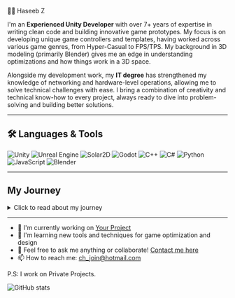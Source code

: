 <!--
  This empty comment pushes the visible content down
-->

🧑‍🏫 Haseeb Z

I'm an **Experienced Unity Developer** with over 7+ years of expertise in writing clean code and building innovative game prototypes. My focus is on developing unique game controllers and templates, having worked across various game genres, from Hyper-Casual to FPS/TPS. My background in 3D modeling (primarily Blender) gives me an edge in understanding optimizations and how things work in a 3D space.

Alongside my development work, my **IT degree** has strengthened my knowledge of networking and hardware-level operations, allowing me to solve technical challenges with ease. I bring a combination of creativity and technical know-how to every project, always ready to dive into problem-solving and building better solutions.

---

## 🛠️ Languages & Tools

![Unity](https://img.shields.io/badge/Unity-100000?style=for-the-badge&logo=unity&logoColor=white)
![Unreal Engine](https://img.shields.io/badge/Unreal_Engine-100000?style=for-the-badge&logo=unreal-engine&logoColor=white)
![Solar2D](https://img.shields.io/badge/Solar2D-100000?style=for-the-badge&logo=corona-engine&logoColor=white)
![Godot](https://img.shields.io/badge/Godot-478cbf?style=for-the-badge&logo=godot-engine&logoColor=white)
![C++](https://img.shields.io/badge/C++-00599C?style=for-the-badge&logo=c%2B%2B&logoColor=white)
![C#](https://img.shields.io/badge/C%23-239120?style=for-the-badge&logo=c-sharp&logoColor=white)
![Python](https://img.shields.io/badge/Python-3776AB?style=for-the-badge&logo=python&logoColor=white)
![JavaScript](https://img.shields.io/badge/JavaScript-323330?style=for-the-badge&logo=javascript&logoColor=F7DF1E)
![Blender](https://img.shields.io/badge/Blender-F5792A?style=for-the-badge&logo=blender&logoColor=white)

---

## My Journey

<details>
<summary>Click to read about my journey</summary>

When I was 5, I fell in love with video games. Those early days were full of wonder as I spent hours immersed in play, all the while dreaming of making games myself one day. At the time, I didn't know how game development worked, but the passion to create never left me.

At 12, I began my coding journey, initially creating malware and viruses just for fun, driven by a fascination with how things work. It wasn't long before I found my true calling—game development. I started with GameMaker, which served as my introduction to game creation. But when I discovered Unity 4, everything changed. Unity became my platform, and from then on, I've been coding and building in Unity.

As my skills grew, so did my understanding of various engines. I explored **Unreal, Solar2D (Corona), and Godot**, while mastering languages like **C++, C#, Python, and JavaScript**. Each project was a new chapter, each failure a lesson learned. Today, I continue to build, dream, and code, always looking to push the limits of what's possible in game development.

</details>

---

- 🔭 I'm currently working on [Your Project](https://github.com/HaseebZ/YourProject)
- 🌱 I'm learning new tools and techniques for game optimization and design
- 💬 Feel free to ask me anything or collaborate! [Contact me here](mailto:ch_join@hotmail.com)
- 📫 How to reach me: [ch_join@hotmail.com](mailto:ch_join@hotmail.com)

P.S: I work on Private Projects.

![GitHub stats](https://github-readme-stats.vercel.app/api?username=HaseebDev&show_icons=true)
